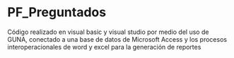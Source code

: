 # PF_Preguntados
Código realizado en visual basic y visual studio por medio del uso de GUNA, conectado a una base de datos de Microsoft Access y los procesos interoperacionales de word y excel para la generación de reportes
